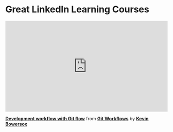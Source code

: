 <h1>Great LinkedIn Learning Courses</h1>

<div style="position:relative;height:0;padding-bottom:56.25%"><iframe width="640" height="360" src="https://www.linkedin.com/learning/embed/git-workflows/development-workflow-with-git-flow?autoplay=false&claim=AQGs3biIbwZ0vAAAAYQEQVENXCdApUlHX9PkcxXQrXBBoOFJ9XusB5Nv1_vgU42e7Rvs7mE9gl6XlAtbCaD249lizj2TDgjANQvH1-pSpjGiZbIrJBBbm-YEHWy6KarHBwmlGTd_aJUa3D-G36N2QeEc7Dvbaadr8MWM4_zdvLFDmCZAzOntV7_L9l9Glo90JP8FcphxGX1o1BwW-l9QqQA5Rz8gQoCx41cB8-lcLHXaLFK5VY0Qz8Co9j-vyZo9tSv7ty1f4HoSeDeHosZNNWOiE07_HwMDsdFd-9Z0PZgT_dL0avLzGp9BCrh7wBoTUbo_VgFAaWVboeku4XGTLHeDA8KSSvejUfnzzxCG9fmULb9cvA3HGZTCkLHrwM3s2RKP1Mn83VTUDknYam2FY7YT46ldKURYs-lxhWMO3xVoEbI3DqOUhGp0GsJ_bCAOpP-SMzasPPc_BY_ScLMCpgrIWgO6AuZ0_mDzosQapW1AACwhuPPUlAX0s7EuaHq0E-aDdJgkuOP0Z7nUzWNhfoV_jpGRAoM-4A14FB2sNFgsRRgKrFHpFMudIkzFFQIGmYIhZdSLwStOdYE7TvTMXjyA3AZL4DGefJo53dFf1q90yY-dgr9yXZLinTiLIYAl9NtaouoW1j0gVMx2waxDvc4sNhRCg-Z806Zq5JypCp7_LflucIGFRXAl-2sOsg9Ou620pmHThRQcK9r2wyc65CH6Uo9DNcrr3SQqOktjjgk8m592bcnDsvGr7ul9mQETAWfhuVhrO5EU0YzHN26NX4KGvfyhIgISmjuy8tamEEY3gvjptAgXSvG8LDwUoYzdaIcbTToipBEKKqXrkyH_ly4B5BL663EIBl6hpkWFZys-vcn-JXe-yojqIsyZ9ykLmKtJWHkyyaMDxqcw8nOUb67NCeJtNpBKZUrpAp5niRy0CZHvSEYY3PWbmYICs4_mH7h3F_A_-H1wy1bXp5mAjAT1hCa9kGLoTR2_Uz-ZMxdhpmNkcSdHn149JUMuFg-s8Ec0ISdc5-DzLC5rWKkaGf_wUUOKIAS_GgdZmhnAfKoHOW9yyeP-yePjL1G9aGLtsqoKNu3sf1cWqTVNA92v-p42wnLpYS6dL2tBHTncUW3RwhhY_EEjPd1e9V4kDNvurnM8ZWhKjhRlryDVSghLOHK1GPNhogDTyL3t1rdIIMp2Q48UKMGiMxFxnQ&lipi=urn%3Ali%3Apage%3Ad_learning_content%3BOCOLfS%2BETwmblJFRIJFcIg%3D%3D&licu" mozallowfullscreen="true" webkitallowfullscreen="true" allowfullscreen="true" frameborder="0" style="position:absolute;width:100%;height:100%;left:0"></iframe></div><p><strong><a href="https://www.linkedin.com/learning/git-workflows/development-workflow-with-git-flow?trk=embed_lil">Development workflow with Git flow</a></strong> from <strong><a href="https://www.linkedin.com/learning/git-workflows?trk=embed_lil">Git Workflows</a></strong> by <strong><a href="https://www.linkedin.com/learning/instructors/kevin-bowersox?trk=embed_lil">Kevin Bowersox</a></strong></p>